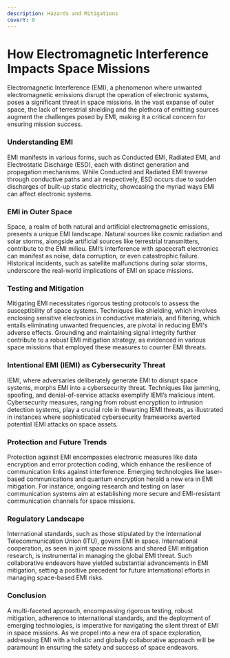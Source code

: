 ```yaml
---
description: Hazards and Mitigations
coverY: 0
---
```


# How Electromagnetic Interference Impacts Space Missions

Electromagnetic Interference (EMI), a phenomenon where unwanted electromagnetic emissions disrupt the operation of electronic systems, poses a significant threat in space missions. In the vast expanse of outer space, the lack of terrestrial shielding and the plethora of emitting sources augment the challenges posed by EMI, making it a critical concern for ensuring mission success.

### **Understanding EMI**

EMI manifests in various forms, such as Conducted EMI, Radiated EMI, and Electrostatic Discharge (ESD), each with distinct generation and propagation mechanisms. While Conducted and Radiated EMI traverse through conductive paths and air respectively, ESD occurs due to sudden discharges of built-up static electricity, showcasing the myriad ways EMI can affect electronic systems.

### **EMI in Outer Space**

Space, a realm of both natural and artificial electromagnetic emissions, presents a unique EMI landscape. Natural sources like cosmic radiation and solar storms, alongside artificial sources like terrestrial transmitters, contribute to the EMI milieu. EMI’s interference with spacecraft electronics can manifest as noise, data corruption, or even catastrophic failure. Historical incidents, such as satellite malfunctions during solar storms, underscore the real-world implications of EMI on space missions.

### **Testing and Mitigation**

Mitigating EMI necessitates rigorous testing protocols to assess the susceptibility of space systems. Techniques like shielding, which involves enclosing sensitive electronics in conductive materials, and filtering, which entails eliminating unwanted frequencies, are pivotal in reducing EMI's adverse effects. Grounding and maintaining signal integrity further contribute to a robust EMI mitigation strategy, as evidenced in various space missions that employed these measures to counter EMI threats.

### **Intentional EMI (IEMI) as Cybersecurity Threat**

IEMI, where adversaries deliberately generate EMI to disrupt space systems, morphs EMI into a cybersecurity threat. Techniques like jamming, spoofing, and denial-of-service attacks exemplify IEMI’s malicious intent. Cybersecurity measures, ranging from robust encryption to intrusion detection systems, play a crucial role in thwarting IEMI threats, as illustrated in instances where sophisticated cybersecurity frameworks averted potential IEMI attacks on space assets.

### **Protection and Future Trends**

Protection against EMI encompasses electronic measures like data encryption and error protection coding, which enhance the resilience of communication links against interference. Emerging technologies like laser-based communications and quantum encryption herald a new era in EMI mitigation. For instance, ongoing research and testing on laser communication systems aim at establishing more secure and EMI-resistant communication channels for space missions.

### **Regulatory Landscape**

International standards, such as those stipulated by the International Telecommunication Union (ITU), govern EMI in space. International cooperation, as seen in joint space missions and shared EMI mitigation research, is instrumental in managing the global EMI threat. Such collaborative endeavors have yielded substantial advancements in EMI mitigation, setting a positive precedent for future international efforts in managing space-based EMI risks.

### **Conclusion**

A multi-faceted approach, encompassing rigorous testing, robust mitigation, adherence to international standards, and the deployment of emerging technologies, is imperative for navigating the silent threat of EMI in space missions. As we propel into a new era of space exploration, addressing EMI with a holistic and globally collaborative approach will be paramount in ensuring the safety and success of space endeavors.
